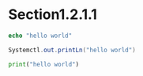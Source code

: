 # Section1.2.1.1

```php
echo "hello world"
```

```java
Systemctl.out.printLn("hello world")
```

```python
print("hello world")
```